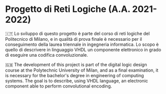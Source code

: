 # Progetto di Reti Logiche (A.A. 2021-2022)
:it: Lo sviluppo di questo progetto è parte del corso di reti logiche del Politecnico di Milano, e in qualità di prova finale è necessario per il conseguimento della laurea triennale in ingegneria informatica.
Lo scopo è quello di descrivere in linguaggio VHDL un componente elettronico in grado di eseguire una codifica convoluzionale.

:uk: The development of this project is part of the digital logic design course at the Polytechnic University of Milan, and as a final examination, it is necessary for the bachelor's degree in engineering of computing systems. The goal is to describe, using VHDL language, an electronic component able to perform convolutional encoding.
